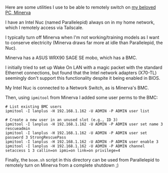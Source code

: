 Here are some utilities I use to be able to remotely switch on [my beloved PC, Minerva](https://garylvov.com/projects/minerva/)

I have an Intel Nuc (named Parallelepid) always on in my home network, which I remotely access via Tailscale. 

I typically turn off Minerva when I'm not working/training models as I want to conserve electricity (Minerva draws far more at idle than Parallelepid, the Nuc).

Minerva has a ASUS WRX90 SAGE SE mobo, which has a BMC.

I initially tried to set up Wake On LAN with a magic packet with the standard Ethernet connections, but found that the Intel network adapters (X70-TL) seemingly don't support
this functionality despite it being enabled in BIOS.

My Intel Nuc is connected to a Network Switch, as is Minerva's BMC.

Then, using ``ipmitool`` from Minerva I added some user perms to the BMC:

```
# List existing BMC users
ipmitool -I lanplus -H 192.168.1.162 -U ADMIN -P ADMIN user list

# Create a new user in an unused slot (e.g., ID 3)
ipmitool -I lanplus -H 192.168.1.162 -U ADMIN -P ADMIN user set name 3 rescueadmin
ipmitool -I lanplus -H 192.168.1.162 -U ADMIN -P ADMIN user set password 3 StrongRescuePass
ipmitool -I lanplus -H 192.168.1.162 -U ADMIN -P ADMIN user enable 3
ipmitool -I lanplus -H 192.168.1.162 -U ADMIN -P ADMIN channel setaccess 1 3 callin=on ipmi=on link=on privilege=4
```

Finally, the ``boom.sh`` script in this directory can be used from Parallelepid to remotely turn on Minerva from a complete shutdown ;)
